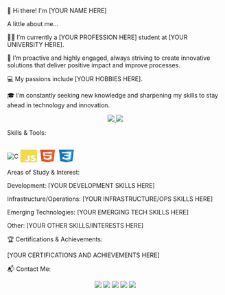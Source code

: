 👋 Hi there! I'm [YOUR NAME HERE]

A little about me...

👨‍💻 I’m currently a [YOUR PROFESSION HERE] student at [YOUR UNIVERSITY HERE].

🚀 I’m proactive and highly engaged, always striving to create innovative solutions that deliver positive impact and improve processes.

💻 My passions include [YOUR HOBBIES HERE].

🎓 I’m constantly seeking new knowledge and sharpening my skills to stay ahead in technology and innovation.

<div align="center"> <a href="https://github.com/[YOUR_GITHUB_USERNAME]"> <img height="180em" src="https://github-readme-stats.vercel.app/api?username=[YOUR_GITHUB_USERNAME]&show_icons=true&theme=dracula&include_all_commits=true&count_private=true"/> <img height="180em" src="https://github-readme-stats.vercel.app/api/top-langs/?username=[YOUR_GITHUB_USERNAME]&layout=compact&langs_count=16&theme=dracula"/> </a> </div>


Skills & Tools:

<div style="display: inline_block"><br> <img align="center" alt="C" height="30" width="40" src="https://cdn.jsdelivr.net/gh/devicons/devicon/icons/c/c-original.svg"> <img align="center" alt="JavaScript" height="30" width="40" src="https://raw.githubusercontent.com/devicons/devicon/master/icons/javascript/javascript-plain.svg"> <img align="center" alt="HTML5" height="30" width="40" src="https://raw.githubusercontent.com/devicons/devicon/master/icons/html5/html5-original.svg"> <img align="center" alt="CSS3" height="30" width="40" src="https://raw.githubusercontent.com/devicons/devicon/master/icons/css3/css3-original.svg">  </div>


Areas of Study & Interest:

Development: [YOUR DEVELOPMENT SKILLS HERE]

Infrastructure/Operations: [YOUR INFRASTRUCTURE/OPS SKILLS HERE]

Emerging Technologies: [YOUR EMERGING TECH SKILLS HERE]

Other: [YOUR OTHER SKILLS/INTERESTS HERE]

🏆 Certifications & Achievements:

[YOUR CERTIFICATIONS AND ACHIEVEMENTS HERE]

📬 Contact Me:

<div align="center"> <a href="[YOUR LINKEDIN URL HERE]" target="_blank"><img src="https://img.shields.io/badge/-LinkedIn-%230077B5?style=for-the-badge&logo=linkedin&logoColor=white"></a> <a href="[YOUR INSTAGRAM URL HERE]" target="_blank"><img src="https://img.shields.io/badge/-Instagram-%23E4405F?style=for-the-badge&logo=instagram&logoColor=white"></a> <a href="mailto:[YOUR GMAIL HERE]"><img src="https://img.shields.io/badge/-Gmail-%23333?style=for-the-badge&logo=gmail&logoColor=white"></a> <a href="https://api.whatsapp.com/send?phone=[YOUR PHONE NUMBER HERE]" target="_blank"><img src="https://img.shields.io/badge/WhatsApp-25D366?style=for-the-badge&logo=whatsapp&logoColor=white"></a> <a href="[YOUR ALURA URL HERE]" target="_blank"><img src="https://img.shields.io/badge/Alura-0077B5?style=for-the-badge&logo=alura&logoColor=white"></a> </div>
